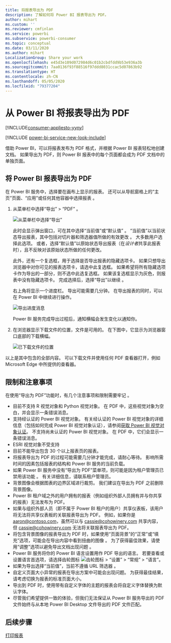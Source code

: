 ```yaml
---
title: 将报表导出为 PDF
description: 了解如何将 Power BI 报表导出为 PDF。
author: mihart
ms.custom: ''
ms.reviewer: cmfinlan
ms.service: powerbi
ms.subservice: powerbi-consumer
ms.topic: conceptual
ms.date: 03/11/2020
ms.author: mihart
LocalizationGroup: Share your work
ms.openlocfilehash: e45d3e109d072984d6c01b2cbdfdd9b53e936a3b
ms.sourcegitcommit: 7aa0136f93f88516f97ddd8031ccac5d07863b92
ms.translationtype: HT
ms.contentlocale: zh-CN
ms.lasthandoff: 05/05/2020
ms.locfileid: "79377204"
---
```

# <a name="export-reports-from-power-bi-to-pdf"></a>从 Power BI 将报表导出为 PDF

[!INCLUDE[consumer-appliesto-yyny](../includes/consumer-appliesto-yyny.md)]

[!INCLUDE [power-bi-service-new-look-include](../includes/power-bi-service-new-look-include.md)]

借助 Power BI，可以将报表发布为 PDF 格式，并根据 Power BI 报表轻松地创建文档。 如果导出为 PDF，则 Power BI 报表中的每个页面都会成为 PDF 文档中的单独页面。

## <a name="export-your-power-bi-report-to-pdf"></a>将 Power BI 报表导出为 PDF
在 Power BI 服务中，选择要在画布上显示的报表。 还可以从导航窗格上的“主页”页面、“应用”或任何其他容器中选择报表   。

1. 从菜单栏中选择“导出”   > “PDF”  。

    ![从菜单栏中选择“导出”](media/end-user-pdf/power-bi-export.png)

    此时会显示弹出窗口，可在其中选择“当前值”或“默认值”   。 “当前值”以当前状态导出报表，其中包括对切片器和筛选器值所做的有效更改  。 大多数用户选择此选项。 或者，选择“默认值”以原始状态导出报表（在*设计者*共享此报表时），且不反映对该原始状态所做的任何更改。
    
    此外，还有一个复选框，用于选择是否导出报表的隐藏选项卡。 如果只想导出浏览器中对你可见的报表选项卡，请选中此复选框。 如果希望将所有隐藏选项卡作为导出的一部分，则不选中此选复选框。 如果该复选框显示为灰色，则报表中没有隐藏选项卡。 完成选择后，选择“导出”以继续  。
    
    右上角将显示一个进度栏。 导出可能需要几分钟。 在导出报表的同时，可以在 Power BI 中继续进行操作。

    ![导出进度消息](media/end-user-pdf/power-bi-export-progress.png)

    Power BI 服务完成导出过程后，通知横幅会发生变化以通知你。

2. 在浏览器显示下载文件的位置，文件是可用的。 在下图中，它显示为浏览器窗口底部的下载横幅。

    ![已下载文件的位置](media/end-user-pdf/power-bi-export-done.png)

以上是其中包含的全部内容。 可以下载文件并使用任何 PDF 查看器打开，例如 Microsoft Edge 中所提供的查看器。


## <a name="limitations-and-considerations"></a>限制和注意事项
在使用“导出为 PDF”功能时，有几个注意事项和限制需要牢记  。

* 目前不支持 R 视觉对象和 Python 视觉对象。 在 PDF 中，这些视觉对象为空白，并会显示一条错误消息。 
* 支持经认证的 Power BI 视觉对象。 有关经认证的 Power BI 视觉对象的详细信息（包括如何完成 Power BI 视觉对象认证），请参阅[获取 Power BI 视觉对象认证](../developer/visuals/power-bi-custom-visuals-certified.md)。 不支持尚未认证的 Power BI 视觉对象。 在 PDF 中，它们会显示一条错误消息。
* ESRI 视觉对象不受支持
* 目前不能导出包含 30 个以上报表页的报表。
* 将报表导出为 PDF 的过程可能需要几分钟才能完成，请耐心等待。 影响所需时间的因素包括报表的结构和 Power BI 服务的当前负载。
* 如果 Power BI 服务中没有“导出为 PDF”菜单项，则可能是因为租户管理员已禁用该功能  。 有关详细信息，请联系租户管理员。
* 背景图像会根据图表的边界区域进行裁剪。 我们建议在导出为 PDF 之前删除背景图像。
* Power BI 租户域之外的用户拥有的报表（例如组织外部人员拥有并与你共享的报表）无法发布为 PDF。
* 如果与组织外部人员（即不属于 Power BI 租户的用户）共享仪表板，该用户将无法将共享仪表板的关联报表导出为 PDF。 例如，如果你是 aaron@contoso.com，虽然可以与 cassie@cohowinery.com 共享内容， 但 cassie@cohowinery.com 无法将关联报表导出为 PDF。
* 将包含背景图像的报表导出为 PDF 时，如果使用“页面背景”的“正常”或“填充”选项，可能会在导出内容中看到扭曲的图像    。 为了获得最佳效果，请使用“调整”选项以避免导出文档出现问题  。
* Power BI 服务将你的 Power BI 语言设置用作 PDF 导出的语言。 若要查看或设置语言首选项，请选择齿轮图标 ![齿轮图标](media/end-user-powerpoint/power-bi-settings-icon.png) > “设置” > “常规” > “语言”。
* 如果为导出选择“当前值”，当前不遵循 URL 筛选器  。
* 自定义页面大小异常的报表在导出方案中可能会出现问题。 为获得最佳结果，请考虑切换为报表的标准页面大小。
* 导出到 PDF 时，使用带有自定义字体的主题的报表会将自定义字体替换为默认字体。
* 尽管我们希望提供一致的体验，但我们无法保证从 Power BI 服务导出的 PDF 文件始终与从本地 Power BI Desktop 文件导出的 PDF 文件匹配。

## <a name="next-steps"></a>后续步骤
[打印报表](end-user-print.md)
